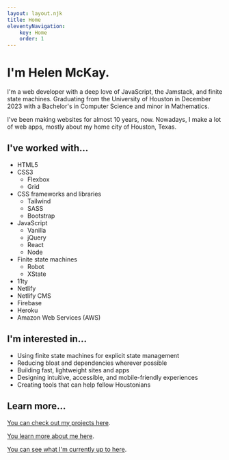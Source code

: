 ```yaml
---
layout: layout.njk
title: Home
eleventyNavigation:
    key: Home
    order: 1
---
```


# I'm Helen McKay.

I'm a web developer with a deep love of JavaScript, the Jamstack, and finite state machines. Graduating from the University of Houston in December 2023 with a Bachelor's in Computer Science and minor in Mathematics.

I've been making websites for almost 10 years, now. Nowadays, I make a lot of web apps, mostly about my home city of Houston, Texas. 

## I've worked with...
- HTML5
- CSS3
    - Flexbox
    - Grid
- CSS frameworks and libraries
    - Tailwind
    - SASS
    - Bootstrap
- JavaScript
    - Vanilla
    - jQuery
    - React
    - Node
- Finite state machines
    - Robot
    - XState
- 11ty
- Netlify
- Netlify CMS
- Firebase
- Heroku
- Amazon Web Services (AWS)

## I'm interested in...
- Using finite state machines for explicit state management
- Reducing bloat and dependencies wherever possible
- Building fast, lightweight sites and apps
- Designing intuitive, accessible, and mobile-friendly experiences
- Creating tools that can help fellow Houstonians

## Learn more...

[You can check out my projects here](./projects).

[You learn more about me here](./about).

[You can see what I'm currently up to here](./now).